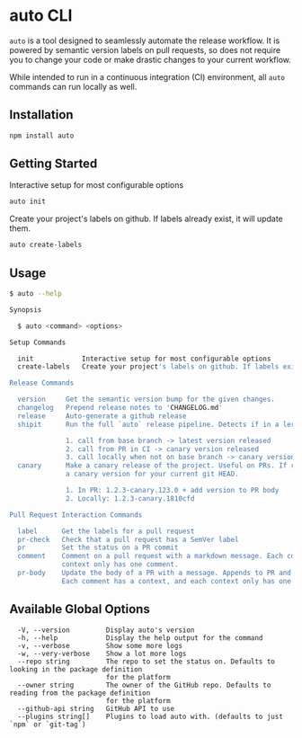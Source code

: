 # auto CLI

`auto` is a tool designed to seamlessly automate the release workflow. It is powered by semantic version labels on pull requests, so does not require you to change your code or make drastic changes to your current workflow.

While intended to run in a continuous integration (CI) environment, all `auto` commands can run locally as well.

## Installation

```sh
npm install auto
```

## Getting Started

Interactive setup for most configurable options

```sh
auto init
```

Create your project's labels on github. If labels already exist, it will update them.

```sh
auto create-labels
```

## Usage

```sh
$ auto --help

Synopsis

  $ auto <command> <options>

Setup Commands

  init            Interactive setup for most configurable options
  create-labels   Create your project's labels on github. If labels exist it will update them.

Release Commands

  version     Get the semantic version bump for the given changes.
  changelog   Prepend release notes to 'CHANGELOG.md'
  release     Auto-generate a github release
  shipit      Run the full `auto` release pipeline. Detects if in a lerna project.

              1. call from base branch -> latest version released
              2. call from PR in CI -> canary version released
              3. call locally when not on base branch -> canary version released
  canary      Make a canary release of the project. Useful on PRs. If ran locally, `canary` will release
              a canary version for your current git HEAD.

              1. In PR: 1.2.3-canary.123.0 + add version to PR body
              2. Locally: 1.2.3-canary.1810cfd

Pull Request Interaction Commands

  label      Get the labels for a pull request
  pr-check   Check that a pull request has a SemVer label
  pr         Set the status on a PR commit
  comment    Comment on a pull request with a markdown message. Each comment has a context, and each
             context only has one comment.
  pr-body    Update the body of a PR with a message. Appends to PR and will not overwrite user content.
             Each comment has a context, and each context only has one comment.
```

## Available Global Options

```
  -V, --version         Display auto's version
  -h, --help            Display the help output for the command
  -v, --verbose         Show some more logs
  -w, --very-verbose    Show a lot more logs
  --repo string         The repo to set the status on. Defaults to looking in the package definition
                        for the platform
  --owner string        The owner of the GitHub repo. Defaults to reading from the package definition
                        for the platform
  --github-api string   GitHub API to use
  --plugins string[]    Plugins to load auto with. (defaults to just `npm` or `git-tag`)
```
